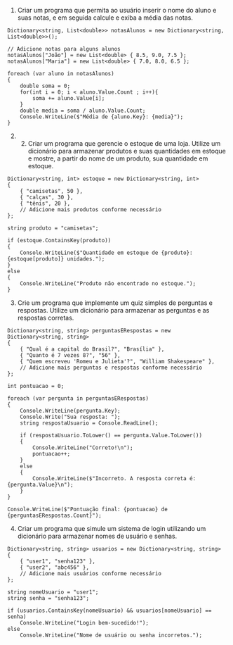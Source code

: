 1. Criar um programa que permita ao usuário inserir o nome do aluno e suas notas, e em seguida calcule e exiba a média das notas.

```
Dictionary<string, List<double>> notasAlunos = new Dictionary<string, List<double>>();

// Adicione notas para alguns alunos
notasAlunos["João"] = new List<double> { 8.5, 9.0, 7.5 };
notasAlunos["Maria"] = new List<double> { 7.0, 8.0, 6.5 };

foreach (var aluno in notasAlunos)
{
    double soma = 0;
    for(int i = 0; i < aluno.Value.Count ; i++){
        soma += aluno.Value[i];
    }
    double media = soma / aluno.Value.Count;
    Console.WriteLine($"Média de {aluno.Key}: {media}");
}
```


2. 2. Criar um programa que gerencie o estoque de uma loja. Utilize um dicionário para armazenar produtos e suas quantidades em estoque e mostre, a partir do nome de um produto, sua quantidade em estoque. 

```
Dictionary<string, int> estoque = new Dictionary<string, int>
{
    { "camisetas", 50 },
    { "calças", 30 },
    { "tênis", 20 },
    // Adicione mais produtos conforme necessário
};

string produto = "camisetas";

if (estoque.ContainsKey(produto))
{
    Console.WriteLine($"Quantidade em estoque de {produto}: {estoque[produto]} unidades.");
}
else
{
    Console.WriteLine("Produto não encontrado no estoque.");
}
```

3. Crie um programa que implemente um quiz simples de perguntas e respostas. Utilize um dicionário para armazenar as perguntas e as respostas corretas.

```
Dictionary<string, string> perguntasERespostas = new Dictionary<string, string>
{
    { "Qual é a capital do Brasil?", "Brasília" },
    { "Quanto é 7 vezes 8?", "56" },
    { "Quem escreveu 'Romeu e Julieta'?", "William Shakespeare" },
    // Adicione mais perguntas e respostas conforme necessário
};

int pontuacao = 0;

foreach (var pergunta in perguntasERespostas)
{
    Console.WriteLine(pergunta.Key);
    Console.Write("Sua resposta: ");
    string respostaUsuario = Console.ReadLine();

    if (respostaUsuario.ToLower() == pergunta.Value.ToLower())
    {
        Console.WriteLine("Correto!\n");
        pontuacao++;
    }
    else
    {
        Console.WriteLine($"Incorreto. A resposta correta é: {pergunta.Value}\n");
    }
}

Console.WriteLine($"Pontuação final: {pontuacao} de {perguntasERespostas.Count}");

```

4. Criar um programa que simule um sistema de login utilizando um dicionário para armazenar nomes de usuário e senhas.

```
Dictionary<string, string> usuarios = new Dictionary<string, string>
{
    { "user1", "senha123" },
    { "user2", "abc456" },
    // Adicione mais usuários conforme necessário
};

string nomeUsuario = "user1";
string senha = "senha123";

if (usuarios.ContainsKey(nomeUsuario) && usuarios[nomeUsuario] == senha)
    Console.WriteLine("Login bem-sucedido!");
else
    Console.WriteLine("Nome de usuário ou senha incorretos.");
```
